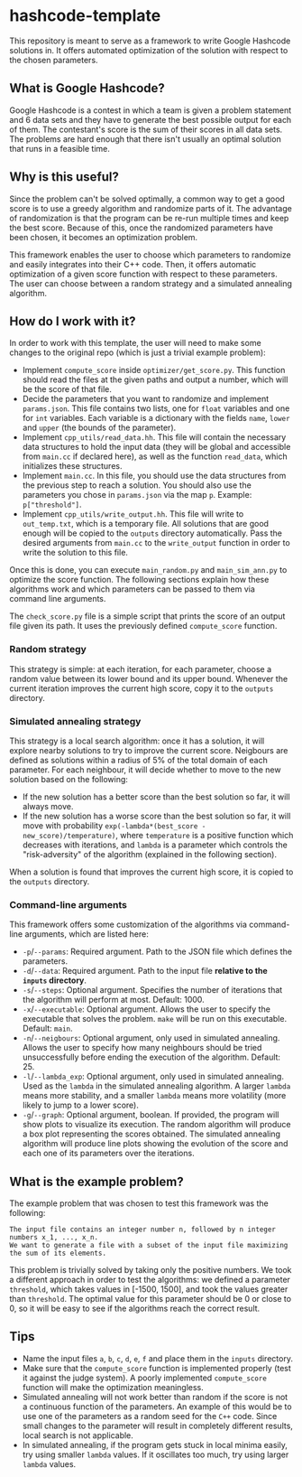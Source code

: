 # hashcode-template

This repository is meant to serve as a framework to write Google Hashcode solutions in. It offers automated optimization of the solution with respect to the chosen parameters.

## What is Google Hashcode?

Google Hashcode is a contest in which a team is given a problem statement and 6 data sets and they have to generate the best possible output for each of them. The contestant's score is the sum of their scores in all data sets. The problems are hard enough that there isn't usually an optimal solution that runs in a feasible time.

## Why is this useful?

Since the problem can't be solved optimally, a common way to get a good score is to use a greedy algorithm and randomize parts of it. The advantage of randomization is that the program can be re-run multiple times and keep the best score. Because of this, once the randomized parameters have been chosen, it becomes an optimization problem. 

This framework enables the user to choose which parameters to randomize and easily integrates into their C++ code. Then, it offers automatic optimization of a given score function with respect to these parameters. The user can choose between a random strategy and a simulated annealing algorithm.

## How do I work with it?

In order to work with this template, the user will need to make some changes to the original repo (which is just a trivial example problem):

* Implement `compute_score` inside `optimizer/get_score.py`. This function should read the files at the given paths and output a number, which will be the score of that file.
* Decide the parameters that you want to randomize and implement `params.json`. This file contains two lists, one for `float` variables and one for `int` variables. Each variable is a dictionary with the fields `name`, `lower` and `upper` (the bounds of the parameter).
* Implement `cpp_utils/read_data.hh`. This file will contain the necessary data structures to hold the input data (they will be global and accessible from `main.cc` if declared here), as well as the function `read_data`, which initializes these structures.
* Implement `main.cc`. In this file, you should use the data structures from the previous step to reach a solution. You should also use the parameters you chose in `params.json` via the map `p`. Example: `p["threshold"]`.
* Implement `cpp_utils/write_output.hh`. This file will write to `out_temp.txt`, which is a temporary file. All solutions that are good enough will be copied to the `outputs` directory automatically. Pass the desired arguments from `main.cc` to the `write_output` function in order to write the solution to this file.

Once this is done, you can execute `main_random.py` and `main_sim_ann.py` to optimize the score function. The following sections explain how these algorithms work and which parameters can be passed to them via command line arguments.

The `check_score.py` file is a simple script that prints the score of an output file given its path. It uses the previously defined `compute_score` function.

### Random strategy

This strategy is simple: at each iteration, for each parameter, choose a random value between its lower bound and its upper bound. Whenever the current iteration improves the current high score, copy it to the `outputs` directory.

### Simulated annealing strategy

This strategy is a local search algorithm: once it has a solution, it will explore nearby solutions to try to improve the current score. Neigbours are defined as solutions within a radius of 5% of the total domain of each parameter. For each neighbour, it will decide whether to move to the new solution based on the following:

* If the new solution has a better score than the best solution so far, it will always move.
* If the new solution has a worse score than the best solution so far, it will move with probability `exp(-lambda*(best_score - new_score)/temperature)`, where `temperature` is a positive function which decreases with iterations, and `lambda` is a parameter which controls the "risk-adversity" of the algorithm (explained in the following section).

When a solution is found that improves the current high score, it is copied to the `outputs` directory.

### Command-line arguments

This framework offers some customization of the algorithms via command-line arguments, which are listed here:

* `-p`/`--params`: Required argument. Path to the JSON file which defines the parameters.
* `-d`/`--data`: Required argument. Path to the input file **relative to the `inputs` directory**.
* `-s`/`--steps`: Optional argument. Specifies the number of iterations that the algorithm will perform at most. Default: 1000.
* `-x`/`--executable`: Optional argument. Allows the user to specify the executable that solves the problem. `make` will be run on this executable. Default: `main`.
* `-n`/`--neigbours`: Optional argument, only used in simulated annealing. Allows the user to specify how many neighbours should be tried unsuccessfully before ending the execution of the algorithm. Default: 25.
* `-l`/`--lambda_exp`: Optional argument, only used in simulated annealing. Used as the `lambda` in the simulated annealing algorithm. A larger `lambda` means more stability, and a smaller `lambda` means more volatility (more likely to jump to a lower score). 
* `-g`/`--graph`: Optional argument, boolean. If provided, the program will show plots to visualize its execution. The random algorithm will produce a box plot representing the scores obtained. The simulated annealing algorithm will produce line plots showing the evolution of the score and each one of its parameters over the iterations.

## What is the example problem?

The example problem that was chosen to test this framework was the following:

```
The input file contains an integer number n, followed by n integer numbers x_1, ..., x_n. 
We want to generate a file with a subset of the input file maximizing the sum of its elements.
```

This problem is trivially solved by taking only the positive numbers. We took a different approach in order to test the algorithms: we defined a parameter `threshold`, which takes values in [-1500, 1500], and took the values greater than `threshold`. The optimal value for this parameter should be 0 or close to 0, so it will be easy to see if the algorithms reach the correct result. 

## Tips

* Name the input files `a`, `b`, `c`, `d`, `e`, `f` and place them in the `inputs` directory.
* Make sure that the `compute_score` function is implemented properly (test it against the judge system). A poorly implemented `compute_score` function will make the optimization meaningless.
* Simulated annealing will not work better than random if the score is not a continuous function of the parameters. An example of this would be to use one of the parameters as a random seed for the `C++` code. Since small changes to the parameter will result in completely different results, local search is not applicable. 
* In simulated annealing, if the program gets stuck in local minima easily, try using smaller `lambda` values. If it oscillates too much, try using larger `lambda` values.